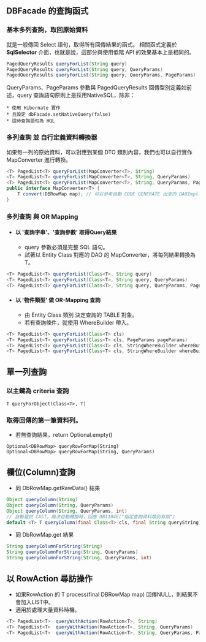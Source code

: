 ## DBFacade 的查詢函式

### 基本多列查詢，取回原始資料

就是一般傳回 Select 語句，取得所有回傳結果的函式。
相關函式定義於 **SqlSelector** 介面，也就是說，這部分與使用低階 API 的效果基本上是相同的。

``` java
PagedQueryResults queryForList(String query)
PagedQueryResults queryForList(String query, QueryParams)
PagedQueryResults queryForList(String query, QueryParams, PageParams)
```

QueryParams、PageParams 參數與 PagedQueryResults 回傳型別定義如前述，query 查詢語句原則上是採用NativeSQL，除非：

    * 使用 Hibernate 實作
    * 且設定 dbFacade.setNativeQuery(false)
    * 這時查詢語句為 HQL

### 多列查詢 並 自行定義資料轉換器

如果每一列的原始資料，可以對應到某個 DTO 類別內容，我們也可以自行實作 MapConverter 進行轉換。

``` java
<T> PagedList<T> queryForList(MapConverter<T>, String)
<T> PagedList<T> queryForList(MapConverter<T>, String, QueryParams)
<T> PagedList<T> queryForList(MapConverter<T>, String, QueryParams, PageParams)
public interface MapConverter<T> {
    T convert(DBRowMap map); // 可以參考自動 CODE GENERATE 出來的 DAOImpl 實作
}
```

### 多列查詢 與 OR Mapping

* #### 以 '查詢字串'、'查詢參數' 取得Query結果

  * query 參數必須是完整 SQL 語句。
  * 試著以 Entity Class 對應的 DAO 的 MapConverter，將每列結果轉換為 T。
``` java
<T> PagedList<T> queryForList(Class<T>, String query)
<T> PagedList<T> queryForList(Class<T>, String query, QueryParams)
<T> PagedList<T> queryForList(Class<T>, String query, QueryParams, PageParams)
```

* #### 以 '物件類型' 做 OR-Mapping 查詢

  * 由 Entity Class 類別 決定查詢的 TABLE 對象。
  * 若有查詢條件，就使用 WhereBuilder 帶入。

``` java
<T> PagedList<T> queryForList(Class<T> cls) 
<T> PagedList<T> queryForList(Class<T> cls, PageParams pageParams) 
<T> PagedList<T> queryForList(Class<T> cls, StringWhereBuilder whereBuilder) 
<T> PagedList<T> queryForList(Class<T> cls, StringWhereBuilder whereBuilder, PageParams pageParams);
```





## 單一列查詢

### 以主鍵為 criteria 查詢

```
T queryForObject(Class<T>, T)
```

### 取得回傳的第一筆資料列。

* 若無查詢結果，return Optional.empty()

```
Optional<DBRowMap> queryRowForMap(String)
Optional<DBRowMap> queryRowForMap(String, QueryParams)
```

## 欄位(Column)查詢


* 同 DbRowMap.getRawData() 結果

``` java
Object queryColumn(String)
Object queryColumn(String, QueryParams)
Object queryColumn(String, QueryParams, int)
// 自動嘗試 CAST，無法自動轉換時，回應 DB1104E("指定查詢資料類別有誤")
default <T> T queryColumn(final Class<T> cls, final String queryString) {
```

* 同 DbRowMap.get 結果

``` java
String queryColumnForString(String)
String queryColumnForString(String, QueryParams)
String queryColumnForString(String, QueryParams, int)
```


## 以 RowAction<T> 尋訪操作

* 如果RowAction 的 T process(final DBRowMap map) 回傳NULL，則結果不會加入LIST中。
* 適用於處理大量資料時機。

``` java
<T> PagedList<T>  queryWithAction(RowAction<T>, String)
<T> PagedList<T>  queryWithAction(RowAction<T>, String, QueryParams)
<T> PagedList<T>  queryWithAction(RowAction<T>, String, QueryParams, PageParams)
```





